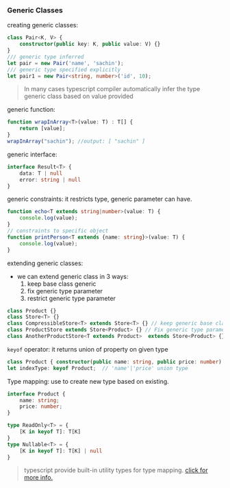 ### Generic Classes


creating generic classes:
```typescript
class Pair<K, V> {
    constructor(public key: K, public value: V) {}
}
/// generic type inferred
let pair = new Pair('name', 'sachin');
/// generic type specified explicitly
let pair1 = new Pair<string, number>('id', 10);
```
  
> In many cases typescript compiler automatically infer the type generic class based on value provided
   
generic function:
```typescript
function wrapInArray<T>(value: T) : T[] { 
	return [value]; 
}
wrapInArray("sachin"); //output: [ "sachin" ]
```
   
generic interface:
```typescript
interface Result<T> {
	data: T | null
	error: string | null
}
```
   
generic constraints: it restricts type, generic parameter can have.
```typescript
function echo<T extends string|number>(value: T) {
	console.log(value);
}
// constraints to specific object
function printPerson<T extends {name: string}>(value: T) {
	console.log(value);
}
```
  
extending generic classes:
- we can extend generic class in 3 ways:
	1. keep base class generic
	2. fix generic type parameter
	3. restrict generic type parameter
```typescript
class Product {}
class Store<T> {}
class CompressibleStore<T> extends Store<T> {} // keep generic base class
class ProductStore extends Store<Product> {} // Fix generic type parameter
class AnotherProductStore<T extends Product>  extends Store<Product> {} // restrict generic type parameter
```

`keyof` operator:  it returns union of property on given type
```typescript
class Product { constructor(public name: string, public price: number) {} }
let indexType: keyof Product;  // 'name'|'price' union type
```

Type mapping: use to create new type based on existing.
```typescript
interface Product {
	name: string;
	price: number;
}

type ReadOnly<T> = {
	[K in keyof T]: T[K]
}
type Nullable<T> = {
	[K in keyof T]: T[K] | null
}
```

>typescript provide built-in utility types for type mapping. [click for more info.](https://www.typescriptlang.org/docs/handbook/utility-types.html)
